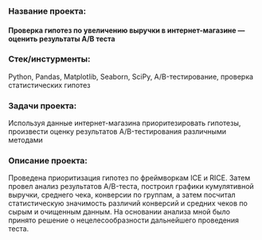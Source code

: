 ### Название проекта: 
#### Проверка гипотез по увеличению выручки в интернет-магазине — оценить результаты A/B теста

### Стек/инстурменты:
Python, Pandas, Matplotlib, Seaborn, SciPy, A/B-тестирование, проверка статистических гипотез

### Задачи проекта:
Используя данные интернет-магазина приоритезировать гипотезы, произвести оценку результатов A/B-тестирования различными методами

### Описание проекта:
Проведена приоритизация гипотез по фреймворкам ICE и RICE. Затем провел анализ
результатов A/B-теста, построил графики кумулятивной выручки, среднего чека,
конверсии по группам, а затем посчитал статистическую значимость различий конверсий
и средних чеков по сырым и очищенным данным. На основании анализа мной было
принято решение о нецелесообразности дальнейшего проведения теста.
